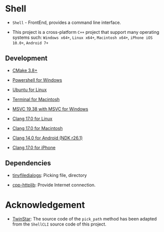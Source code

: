 # Shell

-   `Shell` - FrontEnd, provides a command line interface.

-   This project is a cross-platform `C++` project that support many operating systems such: `Windows x64+`, `Linux x64+`, `Macintosh x64+`, `iPhone iOS 10.0+`, `Android 7+`

## Development

-   [CMake 3.8+](https://cmake.org/)

-   [Powershell for Windows](https://learn.microsoft.com/en-us/powershell/)

-   [Ubuntu for Linux](https://ubuntu.com/tutorials/command-line-for-beginners)

-   [Terminal for Macintosh](https://developer.apple.com/library/archive/documentation/OpenSource/Conceptual/ShellScripting/Introduction/Introduction.html)

-   [MSVC 19.38 with MSVC for Windows](https://visualstudio.microsoft.com/downloads/)

-   [Clang 17.0 for Linux](https://llvm.org/)

-   [Clang 17.0 for Macintosh](https://llvm.org/)

-   [Clang 14.0 for Android (NDK r26.1)](https://developer.android.com/ndk/downloads)

-   [Clang 17.0 for iPhone](https://llvm.org/)

## Dependencies

-   [tinyfiledialogs](https://sourceforge.net/projects/tinyfiledialogs/): Picking file, directory

-   [cpp-httplib](https://github.com/yhirose/cpp-httplib): Provide Internet connection.

# Acknowledgement

-   [TwinStar](https://github.com/twinkles-twinstar/): The source code of the `pick_path` method has been adapted from the `ShellCLI` source code of this project.
